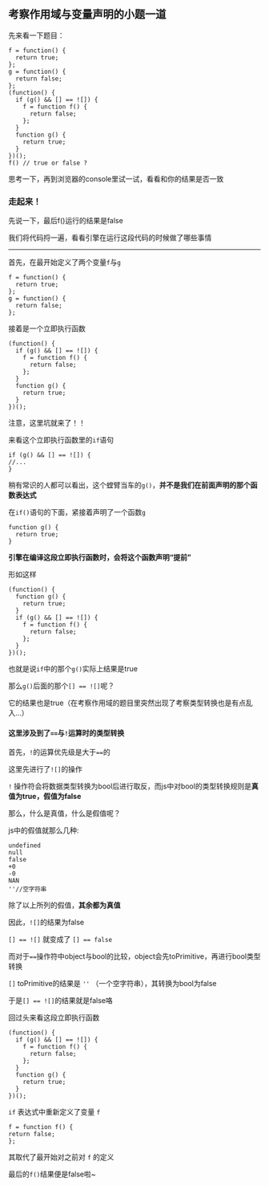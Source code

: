 ## 考察作用域与变量声明的小题一道
先来看一下题目：   
```
f = function() {
  return true;
};
g = function() {
  return false;
};
(function() {
  if (g() && [] == ![]) {
    f = function f() {
      return false;
    };
  }
  function g() {
    return true;
  }
})();
f() // true or false ?
```

思考一下，再到浏览器的console里试一试，看看和你的结果是否一致   

### 走起来！

先说一下，最后f()运行的结果是false

我们将代码捋一遍，看看引擎在运行这段代码的时候做了哪些事情  
  
---
首先，在最开始定义了两个变量```f```与```g```

```
f = function() {
  return true;
};
g = function() {
  return false;
};
```  
 
接着是一个立即执行函数
```
(function() {
  if (g() && [] == ![]) {
    f = function f() {
      return false;
    };
  }
  function g() {
    return true;
  }
})();

```
注意，这里坑就来了！！

来看这个立即执行函数里的```if```语句
```
if (g() && [] == ![]) {
//...
}
```
稍有常识的人都可以看出，这个螳臂当车的```g()```，**并不是我们在前面声明的那个函数表达式**

在```if()```语句的下面，紧接着声明了一个函数```g```
```
function g() {
  return true;
}
```
**引擎在编译这段立即执行函数时，会将这个函数声明“提前”**   

形如这样
```
(function() {
  function g() {
    return true;
  }
  if (g() && [] == ![]) {
    f = function f() {
      return false;
    };
  }
})();
```
也就是说```if```中的那个```g()```实际上结果是true

那么```g()```后面的那个```[] == ![]```呢？

它的结果也是true（在考察作用域的题目里突然出现了考察类型转换也是有点乱入...）

#### 这里涉及到了```==```与```!```运算时的类型转换

首先，```!```的运算优先级是大于```==```的

这里先进行了```![]```的操作 

```!``` 操作符会将数据类型转换为bool后进行取反，而js中对bool的类型转换规则是**真值为true，假值为false**

那么，什么是真值，什么是假值呢？   

js中的假值就那么几种:   

```
undefined
null
false
+0
-0
NAN
''//空字符串
```
除了以上所列的假值，**其余都为真值**

因此，```![]```的结果为false

```[] == ![]``` 就变成了 ```[] == false```

而对于```==```操作符中object与bool的比较，object会先toPrimitive，再进行bool类型转换

```[]``` toPrimitive的结果是 ```''``` （一个空字符串），其转换为bool为false

于是```[] == ![]```的结果就是false咯

回过头来看这段立即执行函数
```
(function() {
  if (g() && [] == ![]) {
    f = function f() {
      return false;
    };
  }
  function g() {
    return true;
  }
})();

```
```if``` 表达式中重新定义了变量 ```f```
```
f = function f() {
return false;
};
```
其取代了最开始对之前对 ```f``` 的定义

最后的```f()```结果便是false啦~